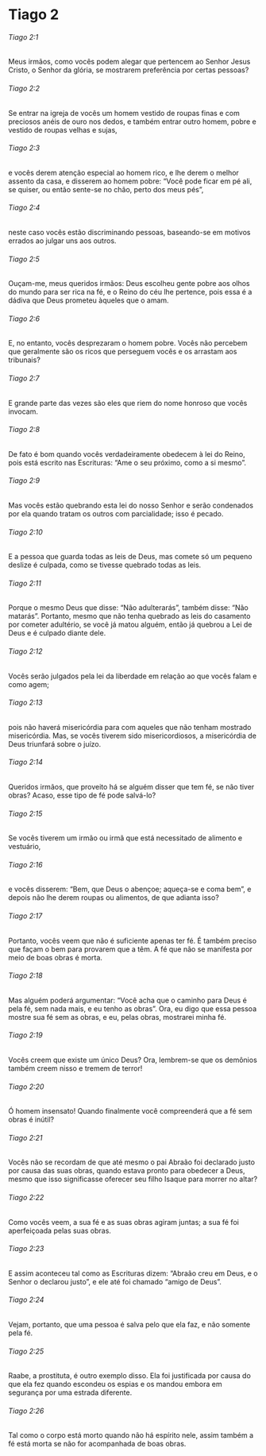 # Tiago 2

###### Tiago 2:1

Meus irmãos, como vocês podem alegar que pertencem ao Senhor Jesus Cristo, o Senhor da glória, se mostrarem preferência por certas pessoas?

###### Tiago 2:2

Se entrar na igreja de vocês um homem vestido de roupas finas e com preciosos anéis de ouro nos dedos, e também entrar outro homem, pobre e vestido de roupas velhas e sujas,

###### Tiago 2:3

e vocês derem atenção especial ao homem rico, e lhe derem o melhor assento da casa, e disserem ao homem pobre: “Você pode ficar em pé ali, se quiser, ou então sente-se no chão, perto dos meus pés”,

###### Tiago 2:4

neste caso vocês estão discriminando pessoas, baseando-se em motivos errados ao julgar uns aos outros.

###### Tiago 2:5

Ouçam-me, meus queridos irmãos: Deus escolheu gente pobre aos olhos do mundo para ser rica na fé, e o Reino do céu lhe pertence, pois essa é a dádiva que Deus prometeu àqueles que o amam.

###### Tiago 2:6

E, no entanto, vocês desprezaram o homem pobre. Vocês não percebem que geralmente são os ricos que perseguem vocês e os arrastam aos tribunais?

###### Tiago 2:7

E grande parte das vezes são eles que riem do nome honroso que vocês invocam.

###### Tiago 2:8

De fato é bom quando vocês verdadeiramente obedecem à lei do Reino, pois está escrito nas Escrituras: “Ame o seu próximo, como a si mesmo”.

###### Tiago 2:9

Mas vocês estão quebrando esta lei do nosso Senhor e serão condenados por ela quando tratam os outros com parcialidade; isso é pecado.

###### Tiago 2:10

E a pessoa que guarda todas as leis de Deus, mas comete só um pequeno deslize é culpada, como se tivesse quebrado todas as leis.

###### Tiago 2:11

Porque o mesmo Deus que disse: “Não adulterarás”, também disse: “Não matarás”. Portanto, mesmo que não tenha quebrado as leis do casamento por cometer adultério, se você já matou alguém, então já quebrou a Lei de Deus e é culpado diante dele.

###### Tiago 2:12

Vocês serão julgados pela lei da liberdade em relação ao que vocês falam e como agem;

###### Tiago 2:13

pois não haverá misericórdia para com aqueles que não tenham mostrado misericórdia. Mas, se vocês tiverem sido misericordiosos, a misericórdia de Deus triunfará sobre o juízo.

###### Tiago 2:14

Queridos irmãos, que proveito há se alguém disser que tem fé, se não tiver obras? Acaso, esse tipo de fé pode salvá-lo?

###### Tiago 2:15

Se vocês tiverem um irmão ou irmã que está necessitado de alimento e vestuário,

###### Tiago 2:16

e vocês disserem: “Bem, que Deus o abençoe; aqueça-se e coma bem”, e depois não lhe derem roupas ou alimentos, de que adianta isso?

###### Tiago 2:17

Portanto, vocês veem que não é suficiente apenas ter fé. É também preciso que façam o bem para provarem que a têm. A fé que não se manifesta por meio de boas obras é morta.

###### Tiago 2:18

Mas alguém poderá argumentar: “Você acha que o caminho para Deus é pela fé, sem nada mais, e eu tenho as obras”. Ora, eu digo que essa pessoa mostre sua fé sem as obras, e eu, pelas obras, mostrarei minha fé.

###### Tiago 2:19

Vocês creem que existe um único Deus? Ora, lembrem-se que os demônios também creem nisso e tremem de terror!

###### Tiago 2:20

Ó homem insensato! Quando finalmente você compreenderá que a fé sem obras é inútil?

###### Tiago 2:21

Vocês não se recordam de que até mesmo o pai Abraão foi declarado justo por causa das suas obras, quando estava pronto para obedecer a Deus, mesmo que isso significasse oferecer seu filho Isaque para morrer no altar?

###### Tiago 2:22

Como vocês veem, a sua fé e as suas obras agiram juntas; a sua fé foi aperfeiçoada pelas suas obras.

###### Tiago 2:23

E assim aconteceu tal como as Escrituras dizem: “Abraão creu em Deus, e o Senhor o declarou justo”, e ele até foi chamado “amigo de Deus”.

###### Tiago 2:24

Vejam, portanto, que uma pessoa é salva pelo que ela faz, e não somente pela fé.

###### Tiago 2:25

Raabe, a prostituta, é outro exemplo disso. Ela foi justificada por causa do que ela fez quando escondeu os espias e os mandou embora em segurança por uma estrada diferente.

###### Tiago 2:26

Tal como o corpo está morto quando não há espírito nele, assim também a fé está morta se não for acompanhada de boas obras.

